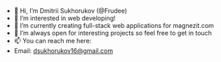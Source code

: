 - 👋 Hi, I’m Dmitrii Sukhorukov (@Frudee)
- 👀 I’m interested in web developing!
- 🌱 I’m currently creating full-stack web applications for magnezit.com
- 💞️ I’m always open for interesting projects so feel free to get in touch
- 📫 You can reach me here:
- Email: dsukhorukov16@gmail.com


